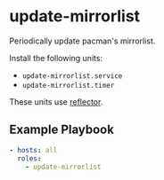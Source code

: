 update-mirrorlist
=================

Periodically update pacman's mirrorlist.

Install the following units:

* `update-mirrorlist.service`
* `update-mirrorlist.timer`

These units use [reflector](https://wiki.archlinux.org/index.php/Reflector).

Example Playbook
----------------

```yaml
- hosts: all
  roles:
    - update-mirrorlist
```
